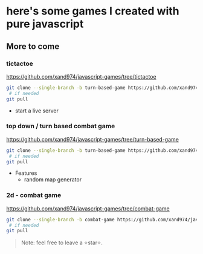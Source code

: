 # here's some games I created with pure javascript

## More to come

### tictactoe
https://github.com/xand974/javascript-games/tree/tictactoe


```sh
git clone --single-branch -b turn-based-game https://github.com/xand974/javascript-games.git
 # if needed
git pull
```

- start a live server


### top down / turn based combat game
https://github.com/xand974/javascript-games/tree/turn-based-game

```sh
git clone --single-branch -b turn-based-game https://github.com/xand974/javascript-games.git
 # if needed
git pull
```

- Features
  - random map generator

### 2d - combat game
https://github.com/xand974/javascript-games/tree/combat-game

```sh
git clone --single-branch -b combat-game https://github.com/xand974/javascript-games.git
 # if needed
git pull
```






> Note: feel free to leave a ⭐star⭐.
